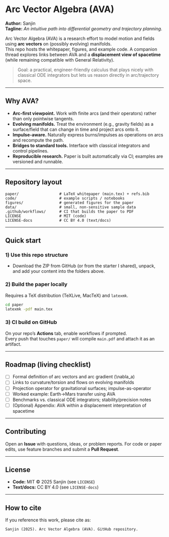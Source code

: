 # Arc Vector Algebra (AVA)

**Author:** Sanjin  
**Tagline:** *An intuitive path into differential geometry and trajectory planning.*

Arc Vector Algebra (AVA) is a research effort to model motion and fields using **arc vectors** on (possibly evolving) manifolds.  
This repo hosts the whitepaper, figures, and example code. A companion thread explores links between AVA and a
**displacement view of spacetime** (while remaining compatible with General Relativity).

> Goal: a practical, engineer-friendly calculus that plays nicely with classical ODE integrators but lets us reason directly in arc/trajectory space.

---

## Why AVA?
- **Arc-first viewpoint.** Work with finite arcs (and their operators) rather than only pointwise tangents.
- **Evolving manifolds.** Treat the environment (e.g., gravity fields) as a surface/field that can change in time and project arcs onto it.
- **Impulse-aware.** Naturally express burns/impulses as operations on arcs and recompute the path.
- **Bridges to standard tools.** Interface with classical integrators and control pipelines.
- **Reproducible research.** Paper is built automatically via CI; examples are versioned and runnable.

---

## Repository layout
```
paper/                  # LaTeX whitepaper (main.tex) + refs.bib
code/                   # example scripts / notebooks
figures/                # generated figures for the paper
data/                   # small, non-sensitive sample data
.github/workflows/      # CI that builds the paper to PDF
LICENSE                 # MIT (code)
LICENSE-docs            # CC BY 4.0 (text/docs)
```

---

## Quick start

### 1) Use this repo structure
- Download the ZIP from GitHub (or from the starter I shared), unpack, and add your content into the folders above.

### 2) Build the paper locally
Requires a TeX distribution (TeXLive, MacTeX) and `latexmk`.

```bash
cd paper
latexmk -pdf main.tex
```

### 3) CI build on GitHub
On your repo’s **Actions** tab, enable workflows if prompted.  
Every push that touches `paper/` will compile `main.pdf` and attach it as an artifact.

---

## Roadmap (living checklist)
- [ ] Formal definition of arc vectors and arc gradient \(\nabla_a\)
- [ ] Links to curvature/torsion and flows on evolving manifolds
- [ ] Projection operator for gravitational surfaces; impulse-as-operator
- [ ] Worked example: Earth→Mars transfer using AVA
- [ ] Benchmarks vs. classical ODE integrators; stability/precision notes
- [ ] (Optional) Appendix: AVA within a displacement interpretation of spacetime

---

## Contributing
Open an **Issue** with questions, ideas, or problem reports. For code or paper edits, use feature branches and submit a **Pull Request**.

---

## License
- **Code:** MIT © 2025 Sanjin (see `LICENSE`)
- **Text/docs:** CC BY 4.0 (see `LICENSE-docs`)

---

## How to cite
If you reference this work, please cite as:

```
Sanjin (2025). Arc Vector Algebra (AVA). GitHub repository.
```
